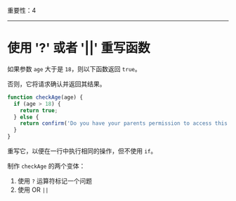 重要性：4

---

# 使用 '?' 或者 '||' 重写函数

如果参数 `age` 大于是 `18`，则以下函数返回 `true`。

否则，它将请求确认并返回其结果。

```js
function checkAge(age) {
  if (age > 18) {
    return true;
  } else {
    return confirm('Do you have your parents permission to access this page?');
  }
}
```

重写它，以便在一行中执行相同的操作，但不使用 `if`。

制作 `checkAge` 的两个变体：

1. 使用 `?` 运算符标记一个问题
2. 使用 OR `||`
